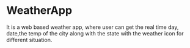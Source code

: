 # WeatherApp

It is a web based weather app,  where user can get the real time day, date,the temp of the city along with the  state with the weather icon for different situation.
